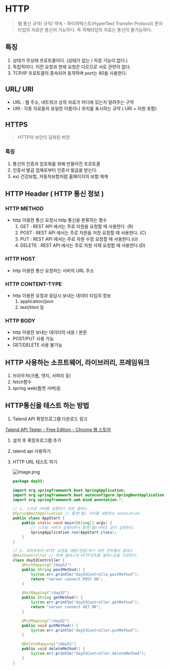 # HTTP

> 웹 통신 규약/ 규칙/ 약속 - 하이퍼텍스트(HyperText Transfer Protocol)
문자 타입의 자료만 통신이 가능하다. 즉 객체타입의 자료는 통신이 불가능하다.
> 

## 특징

1. 상태가 무상태 프로토콜이다. (상태가 없는 / 저장 기능이 없다.)
2. 독립적이다. 이전 요청과 현재 요청은 다르므로 서로 관련이 없다. 
3. TCP/IP 프로토콜의 종속되어 동작하며 port는 80을 사용한다.

## URL/ URI

- URL : 웹 주소, 네트워크 상의 자료가 어디에 있는지 알려주는 구약
- URI : 각종 자료들의 유일한 이름이나 위치를 표시하는 규약 ( URI + 자원 포함)

## HTTPS

> HTTP의 보안이 강화된 버전
> 

### 특징

1. 통신의 인증과 암호화를 위해 만들어진 프로토콜
2. 인증서 발급 업체로부터 인증서 발급을 받는다.
3. ex) 건강보험, 자동차보험처럼 홈페이지의 보험 체계

## HTTP Header ( HTTP 통신 정보 )

### HTTP METHOD

- http 이용한 통신 요청시 http 통신을 분류하는 함수
    1. GET : REST API 에서는 주로 자원을 요청할 때 사용한다. (R)
    2. POST : REST API 에서는 주로 자원을 저장 요청할 때 사용한다. (C)
    3. PUT : REST API 에서는 주로 자원 수정 요청할 때 사용한다.(U)
    4. DELETE : REST API 에서는 주로 자원 삭제 요청할 때 사용한다.(D)

### HTTP HOST

- http 이용한 통신 요청하는 서버의 URL 주소

### HTTP CONTENT-TYPE

- http 이용한 요청과 응답시 보내는 데이터 타입의 정보
    1. application/json
    2. text/html 등

### HTTP BODY

- http 이용한 보내는 데이터의 내용 / 본문
- POST/PUT 사용 가능
- GET/DELETE 사용 불가능

## HTTP 사용하는 소프트웨어, 라이브러리, 프레임워크

1. 브라우저(크롬, 엣지, 사파리 등)
2. fetch함수
3. spring web(톰캣 서버)등

## HTTP통신을 테스트 하는 방법

1. Talend API 확장프로그램 다운로드 링크

[Talend API Tester - Free Edition - Chrome 웹 스토어](https://chromewebstore.google.com/detail/talend-api-tester-free-ed/aejoelaoggembcahagimdiliamlcdmfm?hl=ko&pli=1)

1. 설치 후 확장프로그램 추가
2. talend api 사용하기
3. HTTP URL 테스트 하기
    
    ![image.png](https://prod-files-secure.s3.us-west-2.amazonaws.com/44583fe6-6727-4cd4-a1a5-cae7ec7c61f5/8f460384-6fdd-4d33-91c7-ae894a827249/image.png)
    
    ```java
    package day53;
    
    import org.springframework.boot.SpringApplication;
    import org.springframework.boot.autoconfigure.SpringBootApplication;
    import org.springframework.web.bind.annotation.*;
    
    // 1. 스프링 서버를 실행하기 위한 클래스
    @SpringBootApplication // 톰캣(웹) 서버를 세팅하는 annotation
    public class AppStart {
        public static void main(String[] args) {
            // 스프링 서버가 실행되면서 톰켓(웹)서버도 같이 실행된다.
            SpringApplication.run(AppStart.class);
        }
    }
    
    // 2. 외부로부터 HTTP 요청을 매핑(연결)하기 위한 컨트롤러 클래스
    @RestController // 현재 클레스의 HTTP컨트롤 클래스임을 지정한다.
    class day53Controller {
        @PostMapping("/day52")
        public String postMethod() {
            System.err.println("day53Controlle.postMethod");
            return "server connect POST OK";
        }
    
        @GetMapping("/day52")
        public String getMethod() {
            System.err.println("day53Controller.getMethod");
            return "server connect GET OK";
        }
    
        @PutMapping("/day52")
        public void putMethod() {
            System.err.println("day53Controller.putMethod");
        }
    
        @DeleteMapping("/day52")
        public void deleteMethod() {
            System.err.println("day53Controller.deleteMethod");
        }
    }
    ```
    
